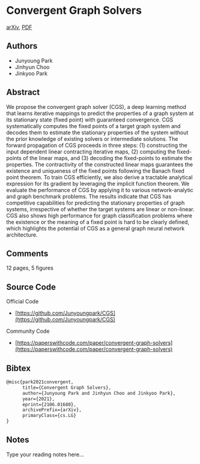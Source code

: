 
# Convergent Graph Solvers

[arXiv](https://arxiv.org/abs/2106.01680), [PDF](https://arxiv.org/pdf/2106.01680.pdf)

## Authors

- Junyoung Park
- Jinhyun Choo
- Jinkyoo Park

## Abstract

We propose the convergent graph solver (CGS), a deep learning method that learns iterative mappings to predict the properties of a graph system at its stationary state (fixed point) with guaranteed convergence. CGS systematically computes the fixed points of a target graph system and decodes them to estimate the stationary properties of the system without the prior knowledge of existing solvers or intermediate solutions. The forward propagation of CGS proceeds in three steps: (1) constructing the input dependent linear contracting iterative maps, (2) computing the fixed-points of the linear maps, and (3) decoding the fixed-points to estimate the properties. The contractivity of the constructed linear maps guarantees the existence and uniqueness of the fixed points following the Banach fixed point theorem. To train CGS efficiently, we also derive a tractable analytical expression for its gradient by leveraging the implicit function theorem. We evaluate the performance of CGS by applying it to various network-analytic and graph benchmark problems. The results indicate that CGS has competitive capabilities for predicting the stationary properties of graph systems, irrespective of whether the target systems are linear or non-linear. CGS also shows high performance for graph classification problems where the existence or the meaning of a fixed point is hard to be clearly defined, which highlights the potential of CGS as a general graph neural network architecture.

## Comments

12 pages, 5 figures

## Source Code

Official Code

- [https://github.com/Junyoungpark/CGS](https://github.com/Junyoungpark/CGS)

Community Code

- [https://paperswithcode.com/paper/convergent-graph-solvers](https://paperswithcode.com/paper/convergent-graph-solvers)

## Bibtex

```tex
@misc{park2021convergent,
      title={Convergent Graph Solvers}, 
      author={Junyoung Park and Jinhyun Choo and Jinkyoo Park},
      year={2021},
      eprint={2106.01680},
      archivePrefix={arXiv},
      primaryClass={cs.LG}
}
```

## Notes

Type your reading notes here...


